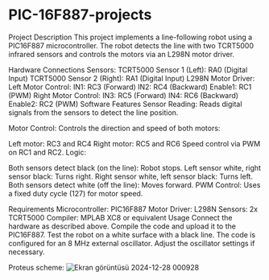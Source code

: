 # PIC-16F887-projects

Project Description
This project implements a line-following robot using a PIC16F887 microcontroller. The robot detects the line with two TCRT5000 infrared sensors and controls the motors via an L298N motor driver.

Hardware Connections
Sensors:
TCRT5000 Sensor 1 (Left): RA0 (Digital Input)
TCRT5000 Sensor 2 (Right): RA1 (Digital Input)
L298N Motor Driver:
Left Motor Control:
IN1: RC3 (Forward)
IN2: RC4 (Backward)
Enable1: RC1 (PWM)
Right Motor Control:
IN3: RC5 (Forward)
IN4: RC6 (Backward)
Enable2: RC2 (PWM)
Software Features
Sensor Reading:
Reads digital signals from the sensors to detect the line position.

Motor Control:
Controls the direction and speed of both motors:

Left motor: RC3 and RC4
Right motor: RC5 and RC6
Speed control via PWM on RC1 and RC2.
Logic:

Both sensors detect black (on the line): Robot stops.
Left sensor white, right sensor black: Turns right.
Right sensor white, left sensor black: Turns left.
Both sensors detect white (off the line): Moves forward.
PWM Control:
Uses a fixed duty cycle (127) for motor speed.

Requirements
Microcontroller: PIC16F887
Motor Driver: L298N
Sensors: 2x TCRT5000
Compiler: MPLAB XC8 or equivalent
Usage
Connect the hardware as described above.
Compile the code and upload it to the PIC16F887.
Test the robot on a white surface with a black line.
The code is configured for an 8 MHz external oscillator. Adjust the oscillator settings if necessary.

Proteus scheme:
![Ekran görüntüsü 2024-12-28 000928](https://github.com/user-attachments/assets/551d62dd-5f1e-4948-a076-796e3e6027c4)
